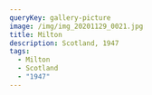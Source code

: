 ```yaml
---
queryKey: gallery-picture
image: /img/img_20201129_0021.jpg
title: Milton
description: Scotland, 1947
tags:
  - Milton
  - Scotland
  - "1947"
---
```

